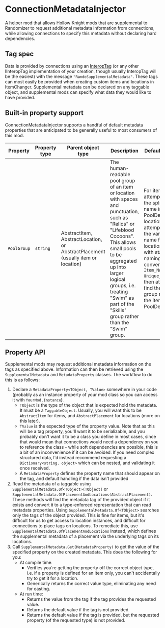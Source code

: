 # ConnectionMetadataInjector

A helper mod that allows Hollow Knight mods that are supplemental to Randomizer to request additional metadata information from connections, 
while allowing connections to specify this metadata without declaring hard dependencies.

## Tag spec

Data is provided by connections using an [InteropTag](https://homothetyhk.github.io/HollowKnight.ItemChanger/api/ItemChanger.Tags.InteropTag.html) (or any other IInteropTag
implementation of your creation, though usually InteropTag will be the easiest) with the message `"RandoSupplementalMetadata"`. These tags can most easily be provided when
creating custom items and locations in ItemChanger. Supplemental metadata can be declared on any taggable object, and supplemental mods can specify what data they would like
to have provided.

## Built-in property support

ConnectionMetadataInjector supports a handful of default metadata properties that are anticipated to be generally useful to most consumers of this mod.

| Property | Property type | Parent object type | Description | Default handling |
| -------- | ------------- | ------------------ | ----------- | ---------------- |
| `PoolGroup` | `string` | AbstractItem, AbstractLocation, or AbstractPlacement (usually item or location) | The human-readable pool group of an item or location with spaces and punctuation, such as "Relics" or "Lifeblood Cocoons". This allows small pools to be aggregated up into larger logical groups, i.e. treating "Swim" as part of the "Skills" group rather than the "Swim" group. | For items, attempts to find the split group name in PoolDefs. For locations, attempts to infer the vanilla item name from the location name with standard naming conventions (i.e. `Item_Name-Unique_Location`), then attempts to find the split group name of the item in PoolDefs |

## Property API

Supplemental mods may request additional metadata information on the tags as specified above. Information can then be retrieved using the `SupplementalMetadata` and `MetadataProperty`
classes. The workflow to do this is as follows:

1. Declare a `MetadataProperty<TObject, TValue>` somewhere in your code (probably as an instance property of your mod class so you can access it with `YourMod.Instance`).
    * `TObject` is the type of the object that is expected hold the metadata. It must be a `TaggableObject`. Usually, you will want this to be `AbstractItem` for items, and `AbstractPlacement`
    for locations (more on this later).
    * `TValue` is the expected type of the property value. Note that as this will be a tag property, you'll want it to be serializable, and you probably don't want it to be a class you define
    in most cases, since that would mean that connections would need a dependency on you to reference the class - while soft dependencies are possible, this is a bit of an inconvenience if
    it can be avoided. If you need complex structured data, I'd instead recommend requesting a `Dictionary<string, object>` which can be nested, and validating it once received.
    * A `MetadataProperty` defines the property name that should appear on the tag, and default handling if the data isn't provided
2. Read the metadata of a taggable using `SupplementalMetadata.Of<TObject>(TObject)` or `SupplementalMetadata.OfPlacementAndLocations(AbstractPlacement)`. These methods will find the
   metadata tag of the provided object if it exists and convert it to a type-enforced representation that can read metadata properties. Using `SupplementalMetadata.Of<TObject>` searches
   only the tags of the object provided. This is fine for items, but it's difficult for us to get access to location instances, and difficult for connections to place tags on locations. 
   To remediate this, use `SupplementalMetadata.OfPlacementAndLocations` instead, which defines the supplemental metadata of a placement via the underlying tags on its locations.
3. Call `SupplementalMetadata.Get(MetadataProperty)` to get the value of the specified property on the created metadata. This does the following for you:
    * At compile time:
      * Verifies you're getting the property off the correct object type, i.e. if a property is defined for an item only, you can't accidentally try to get it for a location.
      * Generically returns the correct value type, eliminating any need for casting.
    * At run time:
      * Returns the value from the tag if the tag provides the requested value.
      * Returns the default value if the tag is not provided.
      * Returns the default value if the tag is provided, but the requested property (of the requested type) is not provided.
